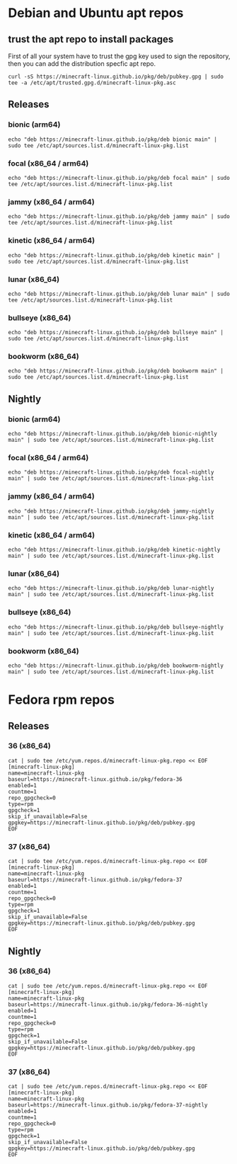 # Debian and Ubuntu apt repos

## trust the apt repo to install packages

First of all your system have to trust the gpg key used to sign the repository, then you can add the distribution specfic apt repo.

```
curl -sS https://minecraft-linux.github.io/pkg/deb/pubkey.gpg | sudo tee -a /etc/apt/trusted.gpg.d/minecraft-linux-pkg.asc
```

## Releases

### bionic (arm64)
```
echo "deb https://minecraft-linux.github.io/pkg/deb bionic main" | sudo tee /etc/apt/sources.list.d/minecraft-linux-pkg.list
```

### focal (x86_64 / arm64)
```
echo "deb https://minecraft-linux.github.io/pkg/deb focal main" | sudo tee /etc/apt/sources.list.d/minecraft-linux-pkg.list
```

### jammy (x86_64 / arm64)
```
echo "deb https://minecraft-linux.github.io/pkg/deb jammy main" | sudo tee /etc/apt/sources.list.d/minecraft-linux-pkg.list
```

### kinetic (x86_64 / arm64)
```
echo "deb https://minecraft-linux.github.io/pkg/deb kinetic main" | sudo tee /etc/apt/sources.list.d/minecraft-linux-pkg.list
```

### lunar (x86_64)
```
echo "deb https://minecraft-linux.github.io/pkg/deb lunar main" | sudo tee /etc/apt/sources.list.d/minecraft-linux-pkg.list
```

### bullseye (x86_64)
```
echo "deb https://minecraft-linux.github.io/pkg/deb bullseye main" | sudo tee /etc/apt/sources.list.d/minecraft-linux-pkg.list
```

### bookworm (x86_64)
```
echo "deb https://minecraft-linux.github.io/pkg/deb bookworm main" | sudo tee /etc/apt/sources.list.d/minecraft-linux-pkg.list
```

## Nightly

### bionic (arm64)
```
echo "deb https://minecraft-linux.github.io/pkg/deb bionic-nightly main" | sudo tee /etc/apt/sources.list.d/minecraft-linux-pkg.list
```

### focal (x86_64 / arm64)
```
echo "deb https://minecraft-linux.github.io/pkg/deb focal-nightly main" | sudo tee /etc/apt/sources.list.d/minecraft-linux-pkg.list
```

### jammy (x86_64 / arm64)
```
echo "deb https://minecraft-linux.github.io/pkg/deb jammy-nightly main" | sudo tee /etc/apt/sources.list.d/minecraft-linux-pkg.list
```

### kinetic (x86_64 / arm64)
```
echo "deb https://minecraft-linux.github.io/pkg/deb kinetic-nightly main" | sudo tee /etc/apt/sources.list.d/minecraft-linux-pkg.list
```

### lunar (x86_64)
```
echo "deb https://minecraft-linux.github.io/pkg/deb lunar-nightly main" | sudo tee /etc/apt/sources.list.d/minecraft-linux-pkg.list
```

### bullseye (x86_64)
```
echo "deb https://minecraft-linux.github.io/pkg/deb bullseye-nightly main" | sudo tee /etc/apt/sources.list.d/minecraft-linux-pkg.list
```

### bookworm (x86_64)
```
echo "deb https://minecraft-linux.github.io/pkg/deb bookworm-nightly main" | sudo tee /etc/apt/sources.list.d/minecraft-linux-pkg.list
```

# Fedora rpm repos

## Releases

### 36 (x86_64)
```
cat | sudo tee /etc/yum.repos.d/minecraft-linux-pkg.repo << EOF
[minecraft-linux-pkg]
name=minecraft-linux-pkg
baseurl=https://minecraft-linux.github.io/pkg/fedora-36
enabled=1
countme=1
repo_gpgcheck=0
type=rpm
gpgcheck=1
skip_if_unavailable=False
gpgkey=https://minecraft-linux.github.io/pkg/deb/pubkey.gpg
EOF
```

### 37 (x86_64)
```
cat | sudo tee /etc/yum.repos.d/minecraft-linux-pkg.repo << EOF
[minecraft-linux-pkg]
name=minecraft-linux-pkg
baseurl=https://minecraft-linux.github.io/pkg/fedora-37
enabled=1
countme=1
repo_gpgcheck=0
type=rpm
gpgcheck=1
skip_if_unavailable=False
gpgkey=https://minecraft-linux.github.io/pkg/deb/pubkey.gpg
EOF
```
## Nightly

### 36 (x86_64)
```
cat | sudo tee /etc/yum.repos.d/minecraft-linux-pkg.repo << EOF
[minecraft-linux-pkg]
name=minecraft-linux-pkg
baseurl=https://minecraft-linux.github.io/pkg/fedora-36-nightly
enabled=1
countme=1
repo_gpgcheck=0
type=rpm
gpgcheck=1
skip_if_unavailable=False
gpgkey=https://minecraft-linux.github.io/pkg/deb/pubkey.gpg
EOF
```

### 37 (x86_64)
```
cat | sudo tee /etc/yum.repos.d/minecraft-linux-pkg.repo << EOF
[minecraft-linux-pkg]
name=minecraft-linux-pkg
baseurl=https://minecraft-linux.github.io/pkg/fedora-37-nightly
enabled=1
countme=1
repo_gpgcheck=0
type=rpm
gpgcheck=1
skip_if_unavailable=False
gpgkey=https://minecraft-linux.github.io/pkg/deb/pubkey.gpg
EOF
```